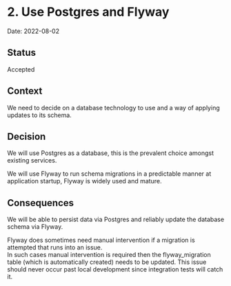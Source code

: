 # 2. Use Postgres and Flyway

Date: 2022-08-02

## Status

Accepted

## Context

We need to decide on a database technology to use and a way of applying updates to its schema.

## Decision

We will use Postgres as a database, this is the prevalent choice amongst existing services.

We will use Flyway to run schema migrations in a predictable manner at application startup, Flyway is widely 
used and mature.

## Consequences

We will be able to persist data via Postgres and reliably update the database schema via Flyway.

Flyway does sometimes need manual intervention if a migration is attempted that runs into an issue.  
In such cases manual intervention is required then the flyway_migration table (which is automatically created) needs 
to be updated.  This issue should never occur past local development since integration tests will catch it.
